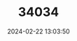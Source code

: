 ---
title: "34034"
category: "Clermontia hawaiiensis"
draft: false
date: 2024-02-22 13:03:50
languages:
  Hawaiian: ["oha Kepau", "oha Wai"]
  English: ["Hawaii Clermontia"]
---